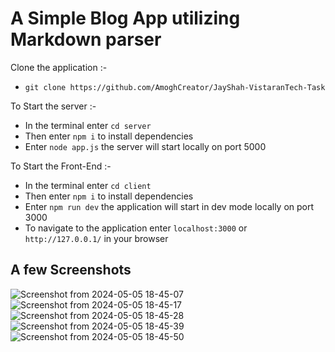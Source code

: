 # A Simple Blog App utilizing Markdown parser

Clone the application :-
- `git clone https://github.com/AmoghCreator/JayShah-VistaranTech-Task`

To Start the server :-
- In the terminal enter `cd server`
- Then enter `npm i` to install dependencies
- Enter `node app.js` the server will start locally on port 5000

To Start the Front-End :-
- In the terminal enter `cd client`
- Then enter `npm i` to install dependencies
- Enter `npm run dev` the application will start in dev mode locally on port 3000
- To navigate to the application enter `localhost:3000` or `http://127.0.0.1/` in your browser

## A few Screenshots

![Screenshot from 2024-05-05 18-45-07](https://github.com/AmoghCreator/JayShah-VistaranTech-Task/assets/109089135/266cd241-f550-4d44-856c-ba24d287c05c)
![Screenshot from 2024-05-05 18-45-17](https://github.com/AmoghCreator/JayShah-VistaranTech-Task/assets/109089135/9e2eeae1-73a3-4244-8bc7-bafe241ba4f5)
![Screenshot from 2024-05-05 18-45-28](https://github.com/AmoghCreator/JayShah-VistaranTech-Task/assets/109089135/f1ffe0d7-07ce-4c7f-94cb-8a00490a1c86)
![Screenshot from 2024-05-05 18-45-39](https://github.com/AmoghCreator/JayShah-VistaranTech-Task/assets/109089135/305de3bb-ab81-4faa-b3ff-975bc6171ce9)
![Screenshot from 2024-05-05 18-45-50](https://github.com/AmoghCreator/JayShah-VistaranTech-Task/assets/109089135/404bb887-86e4-4bdb-9ef0-f27141279dca)
